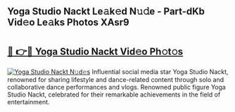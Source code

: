 ## Yoga Studio Nackt Le𝚊k𝚎d N𝚞𝚍e - Part-dKb Vid𝚎o Le𝚊ks Photos XAsr9

# <h2><a href="http://fb1m7nl.evod.top/?m=Yoga+Studio+Nackt">🔗 👉🔴 Yoga Studio Nackt Vid𝚎o Ph𝚘t𝚘s</a></h2>

[![Yoga Studio Nackt N𝚞d𝚎s](https://i.imgur.com/8V9OHl7.gif)](http://fb1m7nl.evod.top/?m=Yoga+Studio+Nackt)
Influential social media star Yoga Studio Nackt, renowned for sharing lifestyle and dance-related content through solo and collaborative dance performances and vlogs. Renowned public figure Yoga Studio Nackt, celebrated for their remarkable achievements in the field of entertainment. 
